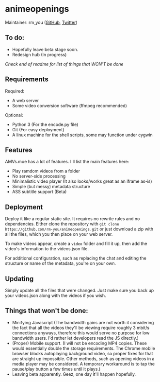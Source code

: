 # animeopenings

Maintainer: rm_you ([GitHub](https://github.com/rm-you), [Twitter](https://twitter.com/rm_you/))

## To do:

* Hopefully leave beta stage soon.
* Redesign hub (In progress)

*Check end of readme for list of things that WON'T be done*

## Requirements

Required:

* A web server
* Some video conversion software (ffmpeg recommended)

Optional:

* Python 3 (For the encode.py file)
* Git (For easy deployment)
* A linux machine for the shell scripts, some may function under cygwin

## Features

AMVs.moe has a lot of features. I'll list the main features here:

* Play ramdom videos from a folder
* No server-side processing
* Minimalistic video player (It also looks/works great as an iframe as-is)
* Simple (but messy) metadata structure
* ASS subtitle support (Beta)

## Deployment

Deploy it like a regular static site. It requires no rewrite rules and no dependencies. Either clone the repository with `git clone https://github.com/rm-you/animeopenings.git` or just download a zip with all the files, which you then place on your web server.

To make videos appear, create a `video` folder and fill it up, then add the video's information to the videos.json file.

For additional configuration, such as replacing the chat and editing the structure or name of the metadata, you're on your own.

## Updating

Simply update all the files that were changed. Just make sure you back up your videos.json along with the videos if you wish.

## Things that won't be done:

* Minifying Javascript (The bandwidth gains are not worth it considering the fact that all the videos they'll be viewing require roughly 3 mbit/s connections anyways, therefore this would serve no purpose for low bandwidth users. I'd rather let developers read the JS directly.)
* (Proper) Mobile support. (I will not be encoding MP4 copies. These would essentially double the storage requirements. The Chrome mobile browser blocks autoplaying background video, so proper fixes for that are straight up impossible. Other methods, such as opening videos in a media player may be considered. A temporary workaround is to tap the pause/play button a few times until it plays.)
* Leaving beta apparently. Geez, one day it'll happen hopefully.

